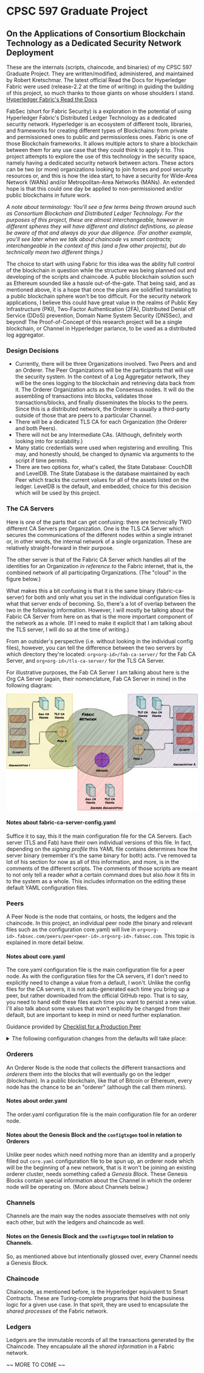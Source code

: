 # CPSC 597 Graduate Project
## On the Applications of Consortium Blockchain Technology as a Dedicated Security Network Deployment

These are the internals (scripts, chaincode, and binaries) of my CPSC 597 Graduate 
Project. They are written/modified, administered, and maintained by Robert Kretschmar. 
The latest official Read the Docs for Hyperledger Fabric were used (release-2.2 at the 
time of writing) in guiding the building of this project, so much thanks to those 
giants on whose shoulders I stand. 
[Hyperledger Fabric's Read the Docs](https://hyperledger-fabric.readthedocs.io/en/release-2.2/)

FabSec (short for Fabric Security) is a exploration in the potential of using Hyperledger 
Fabric's Distributed Ledger Technology as a dedicated security network. Hyperledger is an 
ecosystem of different tools, libraries, and frameworks for creating different types of 
Blockchains: from private and permissioned ones to public and permissionless ones. 
Fabric is one of those Blockchain frameworks. It allows multiple actors to share a blockchain 
between them for any use case that they could think to apply it to. This project attempts to explore 
the use of this technology in the security space, namely having a dedicated security network between 
actors. These actors can be two (or more) organizations looking to join forces and pool security 
resources or, and this is how the idea start, to have a security for Wide-Area Network (WANs) and/or 
Metropolitan-Area Networks (MANs). An extended hope is that this could one day be applied to 
non-permissioned and/or public blockchains in future work. 

*A note about terminology: You'll see a few terms being thrown around such as Consortium Blockchain 
and Distributed Ledger Technology. For the purposes of this project, these are almost interchangeable, 
however in different spheres they will have different and distinct definitions, so please be aware 
of that and always do your due diligence. (For another example, you'll see later when we talk about 
chaincode vs smart contracts; interchangeable in the context of this (and a few other projects), but 
do technically mean two different things.)*

The choice to start with using Fabric for this idea was the ability full control of the blockchain in 
question while the structure was being planned out and developing of the scripts and chaincode. A public 
blockchain solution such as Ethereum sounded like a hassle out-of-the-gate. That being said, and as 
mentioned above, it is a hope that once the plans are solidified translating to a public blockchain sphere 
won't be too difficult. For the security network applications, I believe this could have great value in the 
realms of Public Key Infrastructure (PKI), Two-Factor Authentication (2FA), Distributed Denial off Service (DDoS) 
prevention, Domain Name System Security (DNSSec), and beyond! The Proof-of-Concept of this research project 
will be a single blockchain, or Channel in Hyperledger parlance, to be used as a distributed log aggregator.

### Design Decisions
	
* Currently, there will be three Organizations involved. Two Peers and and an Orderer. The Peer Organizations 
will be the participants that will use the security system. In the context of a Log Aggregator network, they 
will be the ones logging to the blockchain and retrieving data back from it. The Orderer Organization acts as 
the Consensus nodes. It will do the assembling of transactions into blocks, validates those transactions/blocks, 
and finally disseminates the blocks to the peers. Since this is a distributed network, the Orderer is usually a 
third-party outside of those that are peers to a particular Channel. 
* There will be a dedicated TLS CA for each Organization (the Orderer and both Peers).
* There will not be any Intermediate CAs. (Although, definitely worth looking into for scalability.)
* Many static credentials were used when registering and enrolling. This may, and honestly should, be changed to 
dynamic via arguments to the script if time permits.
* There are two options for, what's called, the State Database: CouchDB and LevelDB. The State Database is the database 
maintained by each Peer which tracks the current values for all of the assets listed on the ledger. LevelDB is the
default, and embedded, choice for this decision which will be used by this project.


### The CA Servers
Here is one of the parts that can get confusing: there are technically TWO different CA Servers per Organization. One 
is the TLS CA Server which secures the communications of the different nodes within a single intranet or, in other words, 
the internal network of a single organization. These are relatively straight-forward in their purpose.

The other server is that of the Fabric CA Server which handles all of the identities for an Organization *in reference to* 
the Fabric internet, that is, the combined network of all participating Organizations. (The "cloud" in the figure below.)

What makes this a bit confusing is that it is the same binary (fabric-ca-server) for both and only what you set in the individual 
configuration files is what that server ends of becoming. So, there's a lot of overlap between the two in the following information. 
However, I will mostly be talking about the Fabric CA Server from here on as that is the more important component of the network 
as a whole. (If I need to make it explicit that I am talking about the TLS server, I will do so at the time of writing.)

From an outsider's perspective (i.e. without looking in the individual config files), however, you can tell the difference between the
two servers by which directory they're located: `org<org-id>/fab-ca-server/` for the Fab CA Server, and `org<org-id>/tls-ca-server/` for
the TLS CA Server. 

For illustrative purposes, the Fab CA Server I am talking about here is the Org CA Server (again, their nomenclature, Fab CA Server in 
mine) in the following diagram:

![CA Server Diagram](/images/fabric-network-diagram.png)

#### Notes about fabric-ca-server-config.yaml
Suffice it to say, this it the main configuration file for the CA Servers. Each server (TLS and Fab) have their own individual versions
of this file. In fact, depending on the *signing profile* this YAML file contains determines how the server binary (remember it's the same
binary for both) acts. I've removed ta lot of his section for now as all of this information, and more, is in the comments of the different 
scripts. The comments of those scripts are meant to not only tell a reader *what* a certain command does but also *how* it fits in to the 
system as a whole. This includes information on the editing these default YAML configuration files.

### Peers
A Peer Node is the node that contains, or hosts, the ledgers and the chaincode. In this project, an individual peer node (the binary and 
relevant files such as the configuration core.yaml) will live in `org<org-id>.fabsec.com/peers/peer<peer-id>.org<org-id>.fabsec.com`. This
topic is explained in more detail below.  

#### Notes about core.yaml
The core.yaml configuration file is the main configuration file for a peer node. As with the configuration files for the CA servers,
if I don't need to explicitly need to change a value from a default, I won't. Unlike the config files for the CA servers, it is not
auto-generated each time you bring up a peer, but rather downloaded from the official GitHub repo. That is to say, you need to hand
edit these files each time you want to persist a new value. I'll also talk about some values that won't explicitly be changed from
their default, but are important to keep in mind or need further explanation. 

Guidance provided by [Checklist for a Production Peer](https://hyperledger-fabric.readthedocs.io/en/release-2.1/deploypeer/peerchecklist.html)

<details>
	<summary>The following configuration changes from the defaults will take place:</summary>

- peer.id
	- This is the ID by which the peer will be referenced. This will follow the naming convention 
used for the individual peers (as mentioned above). For example, peer 0 of organization 1 would be 
`peer0.org1.fabsec.com`.

- peer.networkId
	- This is the ID by which the network will be referenced. It allows logical separation of networks 
and generally it would be named after it's planned usage. For the purposes of this project, this will 
be `grad-project`.

- peer.listenAddress
	- This is the address the peer will listen on. By default, this and the other "address" configuration
values below will listen to all IP addresses as identified by 0.0.0.0 which is INADDR\_ANY in TCP 
parlance. I'll be leaving the address portion of these alone, however in some production scenarios, one
would probably want to tighten that up. The port starting, again by default, at 7051 will need to be
changed for each subsequent peer to come up.

- peer.chaincodeListenAddress
	- This is the address the peer will listen on for inbound chaincode connections. The default of
0.0.0.0 is fine for the address, however the default port of 7052 will have to be changed for each
subsequent peer to come up after the first. NOTE: This and the next config option will have to be
uncommented to take effect.

- peer.chaincodeAddress
	- This is the address that the chaincode itself will use to connect to the peer. It will get 
the peer ID as an address and the `peer.chaincodeListenAddress` port as its port.

- peer.address
	- This is the address other peers can use to connect to this peer. It will get the peer ID as
an address and the `peer.listenAddress` port as its port.

- peer.addressAutoDetect
	- I'm not changing this from its default, which is false, for now. But to remind myself of its
existence when/if I containerize later with Docker.

- peer.mspConfigPath
	- This is the path where the peer will find it's local MSP configuration. As of now, I'm leaving it as the
default of `msp` since each individual peer will have its own local `peer` binary with its own local MSP.

- peer.localMspId
	- This is the value of the MSP ID of the organization the peer belongs to. This is a security measure to
check if a peer's organization is a channel member. If not, then the peer won't be allow to join the channel
for obvious reasons. (This is MSP ID is defined in configtx.yaml.)

- peer.fileSystemPath
	- This variable points the peer to where the ledger and installed chaincode lives. The default is 
`/var/hyperledger/production`, but since I set up this project to be contained within a special file structure, 
I will be changing it to `./datastore`. The single dot means the directory `datastore` will be in the peer's
own directory. Further, this means each peer will have its own individual datastore (to simulate a real network
where each peer would be running on its own machine).

- peer.gossip.\*
	- Endpoints: These are the parameters controlling the endpoints of the Gossip protocol. This project,
at least starting out, will not be using Gossip. It is unclear whether or not this still need to be filled out,
so I will fill them out as well as talk about them here.
		- bootstrap: This is the list of other peers addresses in the peer's organization to discover.
		- endpoint: This is the address that *other peers in this peer's organization* will use to to
connect to this peer.
		- externalEndpoint: This is the address that *other peers outside of this peer's organization*
will use to connect to this peer. For both this and `endpoint` above, I will just fill it out with the peer's
`peer.address` value. So, for example, peer 0 running in organization 1 will get the value of `peer0.prg1.facsec.com:7051`.

	- Block Dissemination: There are two ways for peers to get blocks: via the orderers
or via other peers. For this project, the peers will be using the former method (that is, 
getting their blocks from the orderers). As of v2.2, it is recommended to not use Gossip and have 
peers get their blocks from the orderers to reduce network congestion. So, I'll leave these parameters 
as the defaults. However, for completeness, they are...
		- useLeaderElection: Default set to false. This would be set to true if I wanted
peers to get blocks from other peers, i.e. use the Gossip Protocol. However, since I'm not doing that this
this will remain false. This also means that *at least one* peer must be set to an orgLeader.
		- orgLeader: This defaults to true. This will remain true for all peers essentially
meaning that all peers will be leaders and no peers will be no leaders. 
		- state.enabled: This defaults to false meaning that the Gossip protocol won't be activated.

	- Implicit Data: This is an interesting concept that won't be used in this project, but mentioning it
to remind myself it exists. However, since I won't be using it, that's as far as I'll go into here.

- peer.tls.\*
	- enabled: This is by default false, however we will certainly be using TLS communications, so all peers
will have this value flipped to true.
	- cert.file: This file is the certificate (cert.pem) file that is generated when one enrolls the peer with 
the TLS Server. It is the peer's TLS identity and lives in `tls-msp/signcerts/cert.pem`.
	- key.file: This file is the private key (key.pem) file generated when one enrolls the peer with the
TLS Server. This lives in `tls-msp/keystore/key.pem`.
	- rootcert.file: This file is the TLS root certificate It lives at `tls-msp/cacerts/<host>-<port>.pem`.
</details>

### Orderers
An Orderer Node is the node that collects the different transactions and *orderers* them into the blocks that will 
eventually go on the ledger (blockchain). In a public blockchain, like that of Bitcoin or Ethereum, every node has the
chance to be an "orderer" (although the call them miners).

#### Notes about order.yaml
The order.yaml configuration file is the main configuration file for an orderer node.

#### Notes about the Genesis Block and the `configtxgen` tool in relation to Orderers
Unlike peer nodes which need nothing more than an identity and a properly filled out `core.yaml` configuration file to be 
spun up, an orderer node which will be the beginning of a new network, that is it won't be joining an existing orderer 
cluster, needs something called a *Genesis Block*. These Genesis Blocks contain special information about the Channel
in which the orderer node will be operating on. (More about Channels below.)

### Channels
Channels are the main way the nodes associate themselves with not only each other, but with the ledgers and chaincode as well.

#### Notes on the Genesis Block and the `configtxgen` tool in relation to Channels.
So, as mentioned above but intentionally glossed over, every Channel needs a Genesis Block.

### Chaincode
Chaincode, as mentioned before, is the Hyperledger equivalent to Smart Contracts. These are Turing-complete programs that hold the business
logic for a given use case. In that spirit, they are used to encapsulate the *shared processes* of the Fabric network.

### Ledgers
Ledgers are the immutable records of all the transactions generated by the Chaincode. They encapsulate all the *shared information* in a
Fabric network.
	
~~ MORE TO COME ~~
